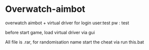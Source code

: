 # Overwatch-aimbot
overwatch aimbot + virtual driver   for login user:test pw : test

before start game, load virtual driver via gui

All file is .rar, for randomisation name start the cheat via run this.bat
